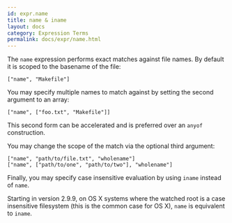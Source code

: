 ```yaml
---
id: expr.name
title: name & iname
layout: docs
category: Expression Terms
permalink: docs/expr/name.html
---
```


The `name` expression performs exact matches against file names.  By default it
is scoped to the basename of the file:

    ["name", "Makefile"]

You may specify multiple names to match against by setting the second argument
to an array:

    ["name", ["foo.txt", "Makefile"]]

This second form can be accelerated and is preferred over an `anyof`
construction.

You may change the scope of the match via the optional third argument:

    ["name", "path/to/file.txt", "wholename"]
    ["name", ["path/to/one", "path/to/two"], "wholename"]

Finally, you may specify case insensitive evaluation by using `iname` instead
of `name`.

Starting in version 2.9.9, on OS X systems where the watched root is a case
insensitive filesystem (this is the common case for OS X), `name` is equivalent
to `iname`.
